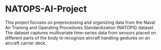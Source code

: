 # NATOPS-AI-Project
This project focuses on preprocessing and organizing data from the Naval Air Training and Operating Procedures Standardization (NATOPS) dataset. The dataset captures multivariate time-series data from sensors placed on different parts of the body to recognize aircraft handling gestures on an aircraft carrier deck.
